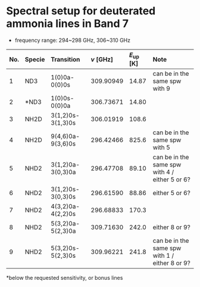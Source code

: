 # Spectral setup for deuterated ammonia lines in Band 7

- frequency range: 294~298 GHz, 306~310 GHz

| No. | Specie | Transition    | $\nu$ [GHz] | $E_\mathrm{up}$ [K] | Note | 
|:---| :---   | :---          | :---        | :---                | :--- |
| 1  | ND3    | 1(0)0a-0(0)0s | 309.90949   | 14.87               | can be in the same spw with 9     | 
| 2  | *ND3   | 1(0)0s-0(0)0a | 306.73671   | 14.80               |      |
| 3  | NH2D   | 3(1,2)0s-3(1,3)0s | 306.01919 | 108.6             |      |
| 4  | NH2D   | 9(4,6)0a-9(3,6)0s | 296.42466 | 825.6             | can be in the same spw with 5   |
| 5  | NHD2   | 3(1,2)0a-3(0,3)0a | 296.47708 | 89.10             | can be in the same spw with 4 / either 5 or 6?   |
| 6  | NHD2   | 3(1,2)0s-3(0,3)0s | 296.61590 | 88.86             | either 5 or 6?     |
| 7  | NHD2   | 4(3,2)0a-4(2,2)0s | 296.68833 | 170.3             |      |
| 8  | NHD2   | 5(3,2)0a-5(2,3)0a | 309.71630 | 242.0             | either 8 or 9? |
| 9  | NHD2   | 5(3,2)0s-5(2,3)0s | 309.96221 | 241.8             | can be in the same spw with 1 / either 8 or 9? |



*below the requested sensitivity, or bonus lines
